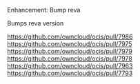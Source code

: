 Enhancement: Bump reva

Bumps reva version

https://github.com/owncloud/ocis/pull/7986
https://github.com/owncloud/ocis/pull/7975
https://github.com/owncloud/ocis/pull/7979
https://github.com/owncloud/ocis/pull/7978
https://github.com/owncloud/ocis/pull/7963
https://github.com/owncloud/ocis/pull/7793
